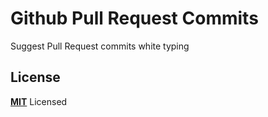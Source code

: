 # Github Pull Request Commits

Suggest Pull Request commits white typing

## License

**[MIT](LICENSE)** Licensed
